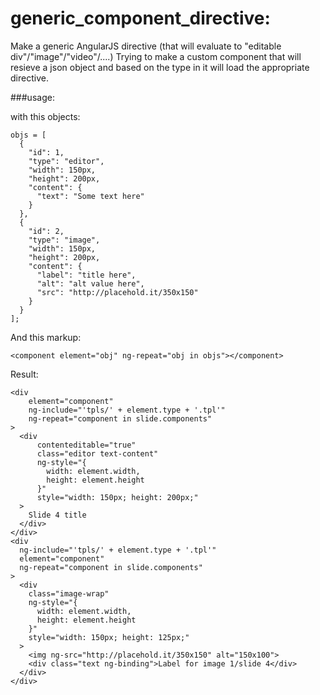 generic_component_directive:
============================

Make a generic AngularJS directive (that will evaluate to "editable div"/"image"/"video"/....)
Trying to make a custom component that will resieve a json object and based on the type in it will load the appropriate directive.

###usage:

with this objects:

    objs = [
      {
        "id": 1,
        "type": "editor",
        "width": 150px,
        "height": 200px,
        "content": {
          "text": "Some text here"
        }
      },
      {
        "id": 2,
        "type": "image",
        "width": 150px,
        "height": 200px,
        "content": {
          "label": "title here",
          "alt": "alt value here",
          "src": "http://placehold.it/350x150"
        }
      }
    ];

And this markup:

    <component element="obj" ng-repeat="obj in objs"></component>

Result:

    <div
        element="component"
        ng-include="'tpls/' + element.type + '.tpl'"
        ng-repeat="component in slide.components"
    >
      <div
          contenteditable="true"
          class="editor text-content"
          ng-style="{
            width: element.width,
            height: element.height
          }"
          style="width: 150px; height: 200px;"
      >
        Slide 4 title
      </div>
    </div>
    <div
      ng-include="'tpls/' + element.type + '.tpl'"
      element="component"
      ng-repeat="component in slide.components"
    >
      <div
        class="image-wrap"
        ng-style="{
          width: element.width,
          height: element.height
        }"
        style="width: 150px; height: 125px;"
      >
        <img ng-src="http://placehold.it/350x150" alt="150x100">
        <div class="text ng-binding">Label for image 1/slide 4</div>
      </div>
    </div>
